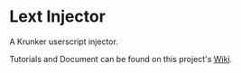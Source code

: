 # Lext Injector

A Krunker userscript injector.

Tutorials and Document can be found on this project's [Wiki](wiki).